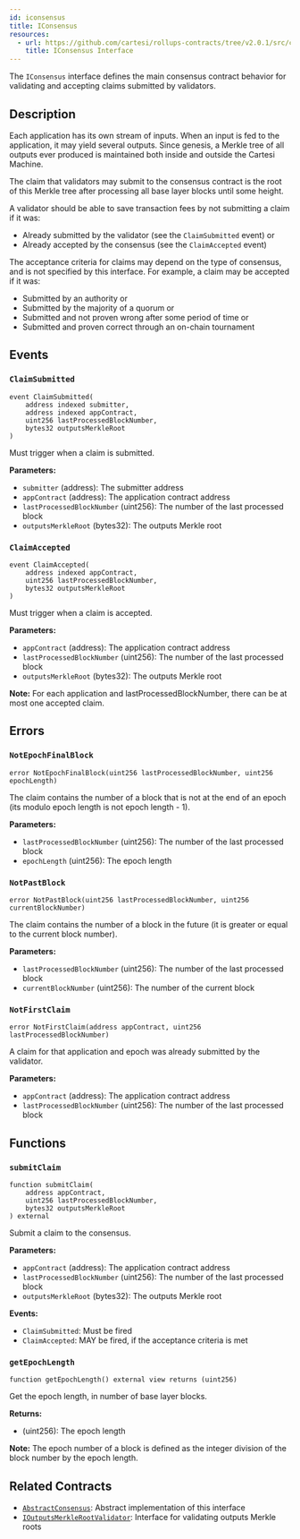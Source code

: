 ```yaml
---
id: iconsensus
title: IConsensus
resources:
  - url: https://github.com/cartesi/rollups-contracts/tree/v2.0.1/src/consensus/IConsensus.sol
    title: IConsensus Interface
---
```


The `IConsensus` interface defines the main consensus contract behavior for validating and accepting claims submitted by validators.

## Description

Each application has its own stream of inputs. When an input is fed to the application, it may yield several outputs. Since genesis, a Merkle tree of all outputs ever produced is maintained both inside and outside the Cartesi Machine.

The claim that validators may submit to the consensus contract is the root of this Merkle tree after processing all base layer blocks until some height.

A validator should be able to save transaction fees by not submitting a claim if it was:
- Already submitted by the validator (see the `ClaimSubmitted` event) or
- Already accepted by the consensus (see the `ClaimAccepted` event)

The acceptance criteria for claims may depend on the type of consensus, and is not specified by this interface. For example, a claim may be accepted if it was:
- Submitted by an authority or
- Submitted by the majority of a quorum or
- Submitted and not proven wrong after some period of time or
- Submitted and proven correct through an on-chain tournament

## Events

### `ClaimSubmitted`
```solidity
event ClaimSubmitted(
    address indexed submitter,
    address indexed appContract,
    uint256 lastProcessedBlockNumber,
    bytes32 outputsMerkleRoot
)
```

Must trigger when a claim is submitted.

**Parameters:**
- `submitter` (address): The submitter address
- `appContract` (address): The application contract address
- `lastProcessedBlockNumber` (uint256): The number of the last processed block
- `outputsMerkleRoot` (bytes32): The outputs Merkle root

### `ClaimAccepted`
```solidity
event ClaimAccepted(
    address indexed appContract,
    uint256 lastProcessedBlockNumber,
    bytes32 outputsMerkleRoot
)
```

Must trigger when a claim is accepted.

**Parameters:**
- `appContract` (address): The application contract address
- `lastProcessedBlockNumber` (uint256): The number of the last processed block
- `outputsMerkleRoot` (bytes32): The outputs Merkle root

**Note:** For each application and lastProcessedBlockNumber, there can be at most one accepted claim.

## Errors

### `NotEpochFinalBlock`
```solidity
error NotEpochFinalBlock(uint256 lastProcessedBlockNumber, uint256 epochLength)
```

The claim contains the number of a block that is not at the end of an epoch (its modulo epoch length is not epoch length - 1).

**Parameters:**
- `lastProcessedBlockNumber` (uint256): The number of the last processed block
- `epochLength` (uint256): The epoch length

### `NotPastBlock`
```solidity
error NotPastBlock(uint256 lastProcessedBlockNumber, uint256 currentBlockNumber)
```

The claim contains the number of a block in the future (it is greater or equal to the current block number).

**Parameters:**
- `lastProcessedBlockNumber` (uint256): The number of the last processed block
- `currentBlockNumber` (uint256): The number of the current block

### `NotFirstClaim`
```solidity
error NotFirstClaim(address appContract, uint256 lastProcessedBlockNumber)
```

A claim for that application and epoch was already submitted by the validator.

**Parameters:**
- `appContract` (address): The application contract address
- `lastProcessedBlockNumber` (uint256): The number of the last processed block

## Functions

### `submitClaim`
```solidity
function submitClaim(
    address appContract,
    uint256 lastProcessedBlockNumber,
    bytes32 outputsMerkleRoot
) external
```

Submit a claim to the consensus.

**Parameters:**
- `appContract` (address): The application contract address
- `lastProcessedBlockNumber` (uint256): The number of the last processed block
- `outputsMerkleRoot` (bytes32): The outputs Merkle root

**Events:**
- `ClaimSubmitted`: Must be fired
- `ClaimAccepted`: MAY be fired, if the acceptance criteria is met

### `getEpochLength`
```solidity
function getEpochLength() external view returns (uint256)
```

Get the epoch length, in number of base layer blocks.

**Returns:**
- (uint256): The epoch length

**Note:** The epoch number of a block is defined as the integer division of the block number by the epoch length.

## Related Contracts

- [`AbstractConsensus`](./abstractconsensus.md): Abstract implementation of this interface
- [`IOutputsMerkleRootValidator`](./ioutputsmerklerootvalidator.md): Interface for validating outputs Merkle roots 